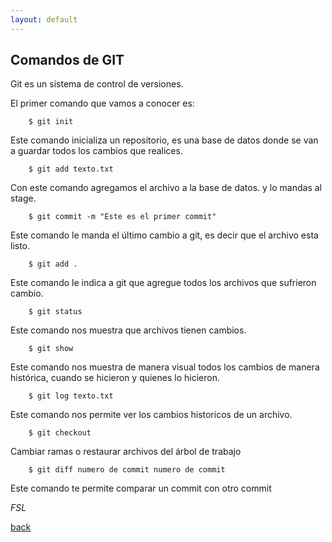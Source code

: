 ```yaml
---
layout: default
---
```


## Comandos de GIT

Git es un sistema de control de versiones.

El primer comando que vamos a conocer es:

```bash:
    $ git init 
```

Este comando inicializa un repositorio, es una base de datos donde se van a guardar todos los cambios que realices.

```bash:
    $ git add texto.txt
```

Con este comando agregamos el archivo a la base de datos. y lo mandas al stage.

```bash:
    $ git commit -m "Este es el primer commit"
```

Este comando le manda el último cambio a git, es decir que el archivo esta listo. 
```bash:
    $ git add .
```

Este comando le indica a git que agregue todos los archivos que sufrieron cambio. 
```bash:
    $ git status
```

Este comando nos muestra que archivos tienen cambios.
```bash:
    $ git show
```

Este comando nos muestra de manera visual todos los cambios de manera histórica, cuando se hicieron y quienes lo hicieron.

```bash:
    $ git log texto.txt
```

Este comando nos permite ver los cambios historicos de un archivo.

```bash:
    $ git checkout
```

Cambiar ramas o restaurar archivos del árbol de trabajo

```bash:
    $ git diff numero de commit numero de commit
```

Este comando te permite comparar un commit con otro commit

_FSL_

[back](./)